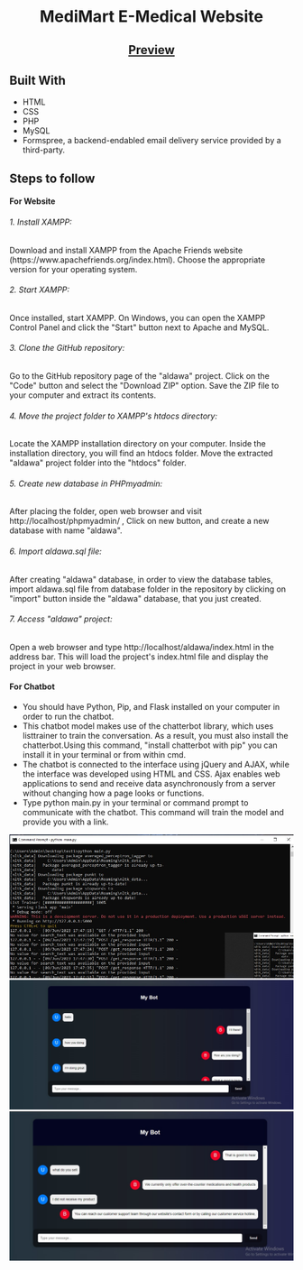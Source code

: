 <h1 align="center">MediMart E-Medical Website</h1>

<h2 align="center">
<a href="https://aldawa2441.000webhostapp.com/index2.php">Preview</a>
</h2>

## Built With
<ul>
   <li> HTML </Li>
   <li> CSS </li>
   <li> PHP </li>
   <li> MySQL </li>
   <li> Formspree, a backend-endabled email delivery service provided by a third-party. </li>
</ul>


## Steps to follow
<h4>For Website</h4>
<h6>1. Install XAMPP:</h6>
<p>Download and install XAMPP from the Apache Friends website (https://www.apachefriends.org/index.html). Choose the appropriate version for your operating system.</p>
<h6>2. Start XAMPP:</h6>
<p>Once installed, start XAMPP. On Windows, you can open the XAMPP Control Panel and click the "Start" button next to Apache and MySQL.</p>
<h6>3. Clone the GitHub repository:</h6>
<p>Go to the GitHub repository page of the "aldawa" project. Click on the "Code" button and select the "Download ZIP" option. Save the ZIP file to your computer and extract its contents.</p>
<h6>4. Move the project folder to XAMPP's htdocs directory: </h6>
<p>Locate the XAMPP installation directory on your computer. Inside the installation directory, you will find an htdocs folder. Move the extracted "aldawa" project folder into the "htdocs" folder.</p>
<h6>5. Create new database in PHPmyadmin:</h6>
<p>After placing the folder, open web browser and visit http://localhost/phpmyadmin/ , Click on new button, and create a new database with name "aldawa".</p>
<h6>6. Import aldawa.sql file:</h6>
<p>After creating "aldawa" database, in order to view the database tables, import aldawa.sql file from database folder in the repository by clicking on "import" button inside the "aldawa" database, that you just created.</p>
<h6>7. Access "aldawa" project:</h6>
<p>Open a web browser and type http://localhost/aldawa/index.html in the address bar. This will load the project's index.html file and display the project in your web browser.</p>

<h4>For Chatbot</h4>
<ul>
   <li>You should have Python, Pip, and Flask installed on your computer in order to run the chatbot.</li>
   <li>This chatbot model makes use of the chatterbot library, which uses listtrainer to train the conversation. As a result, you must       also install the chatterbot.Using this command, "install chatterbot with pip" you can install it in your terminal or from within cmd.     </li>
   <li>The chatbot is connected to the interface using jQuery and AJAX, while the interface was developed using HTML and CSS. Ajax           enables web applications to send and receive data asynchronously from a server without changing how a page looks or functions.</li>
   <li>Type python main.py in your terminal or command prompt to communicate with the chatbot. This command will train the model and         provide you with a link.</li>
</ul>
<img src="./images/chatbot3.jpeg">
<img src="./images/chatbot1.jpeg">
<img src="./images/chatbot2.jpeg">

